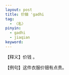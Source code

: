 ```yaml
---
layout: post
title: 价钿 'gadhi
tag:
  - 〈名〉
pinyin: 
  - gadhi
  - jiaqian
keyword: 
---
```



【释义】价钱 。         
                         
【例句】这件衣服价钿有点贵。            
        
        
          
